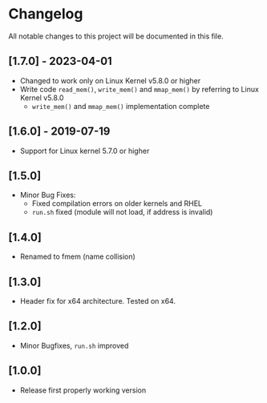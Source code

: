 # Changelog

All notable changes to this project will be documented in this file.

## [1.7.0] - 2023-04-01

- Changed to work only on Linux Kernel v5.8.0 or higher
- Write code `read_mem()`, `write_mem()` and `mmap_mem()` by referring to Linux Kernel v5.8.0
    - `write_mem()` and `mmap_mem()` implementation complete

## [1.6.0] - 2019-07-19

- Support for Linux kernel 5.7.0 or higher

## [1.5.0]

- Minor Bug Fixes:
    - Fixed compilation errors on older kernels and RHEL
    - `run.sh` fixed (module will not load, if address is invalid)

## [1.4.0]

- Renamed to fmem (name collision)

## [1.3.0]

- Header fix for x64 architecture. Tested on x64.

## [1.2.0]

- Minor Bugfixes, `run.sh` improved

## [1.0.0]

- Release first properly working version

